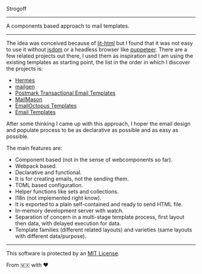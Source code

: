 Strogoff

*****

A components based approach to mail templates.

*****

The idea was conceived because of [lit-html](https://github.com/Polymer/lit-html) but I found that it was not easy to use it without [jsdom](https://github.com/jsdom/jsdom) or a headless browser like [puppeteer](https://github.com/GoogleChrome/puppeteer). There are a few related projects out there, I used them as inspiration and I am using the existing templates as starting point, the list in the order in which I discover the projects is:
- [Hermes](https://github.com/wildbit/mailmason)
- [mailgen](https://github.com/eladnava/mailgen)
- [Postmark Transactional Email Templates](https://github.com/wildbit/postmark-templates)
- [MailMason](https://github.com/wildbit/mailmason)
- [EmailOctopus Templates](https://github.com/threeheartsdigital/emailoctopus-templates)
- [Email Templates](https://github.com/niftylettuce/email-templates)

After some thinking I came up with this approach, I hoper the email design and populate process to be as declarative as possible and as easy as possible.

The main features are:
- Component based (not in the sense of webcomponents so far).
- Webpack based.
- Declarative  and functional.
- It is for creating emails, not the sending them.
- TOML based configuration.
- Helper functions like sets and collections.
- I18n (not implemented right know).
- It is exported to a plain self-contained and ready to send HTML file.
- In-memory development server with watch.
- Separation of concern in a multi-stage template process, first layout then data, with delayed execution for data.
- Template families (different related layouts) and varieties (same layouts with different data/purpose).

*****

This software is protected by an [MIT License](LICENSE).

From 🇲🇽 with ❤
